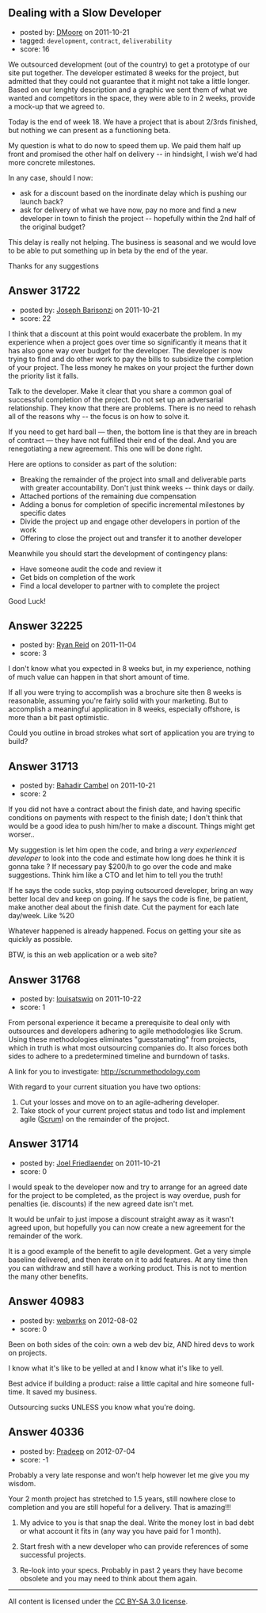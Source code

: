 ## Dealing with a Slow Developer

- posted by: [DMoore](https://stackexchange.com/users/-1/13608-dmoore) on 2011-10-21
- tagged: `development`, `contract`, `deliverability`
- score: 16

We outsourced development (out of the country) to get a prototype of our site put together. The developer estimated 8 weeks for the project, but admitted that they could not guarantee that it might not take a little longer.  Based on our lenghty description and a graphic we sent them of what we wanted and competitors in the space, they were able to in 2 weeks, provide a mock-up that we agreed to.

Today is the end of week 18. We have a project that is about 2/3rds finished, but nothing we can present as a functioning beta.

My question is what to do now to speed them up.  We paid them half up front and promised the other half on delivery -- in hindsight, I wish we'd had more concrete milestones.

In any case, should I now:

 - ask for a discount based on the inordinate delay which is pushing our launch back?
 - ask for delivery of what we have now, pay no more and find a new developer in town to finish the project -- hopefully within the 2nd half of the original budget?

This delay is really not helping.  The business is seasonal and we would love to be able to put something up in beta by the end of the year.

Thanks for any suggestions


## Answer 31722

- posted by: [Joseph Barisonzi](https://stackexchange.com/users/-1/8791-joseph-barisonzi) on 2011-10-21
- score: 22

I think that a discount at this point would exacerbate the problem. In my experience when a project goes over time so significantly it means that it has also gone way over budget for the developer. The developer is now trying to find and do other work to pay the bills to subsidize the completion of your project. The less money he makes on your project the further down the priority list it falls. 

Talk to the developer. Make it clear that you share a common goal of successful completion of the project. Do not set up an adversarial relationship. They know that there are problems. There is no need to rehash all of the reasons why -- the focus is on how to solve it. 

If you need to get hard ball — then, the bottom line is that they are in breach of contract — they have not fulfilled their end of the deal. And you are renegotiating a new agreement. This one will be done right. 

Here are options to consider as part of the solution:

 - Breaking the remainder of the project into small and deliverable parts with greater accountability. Don't just think weeks -- think days or daily. 
 - Attached portions of the remaining due compensation 
 - Adding a bonus for completion of specific incremental milestones by specific dates
 - Divide the project up and engage other developers in portion of the work
 - Offering to close the project out and transfer it to another developer

Meanwhile you should start the development of contingency plans:

 - Have someone audit the code and review it
 - Get bids on completion of the work
 - Find a local developer to partner with to complete the project

Good Luck! 




## Answer 32225

- posted by: [Ryan Reid](https://stackexchange.com/users/-1/14212-ryan-reid) on 2011-11-04
- score: 3

I don't know what you expected in 8 weeks but, in my experience, nothing of much value can happen in that short amount of time.

If all you were trying to accomplish was a brochure site then 8 weeks is reasonable, assuming you're fairly solid with your marketing. But to accomplish a meaningful application in 8 weeks, especially offshore, is more than a bit past optimistic. 

Could you outline in broad strokes what sort of application you are trying to build?


## Answer 31713

- posted by: [Bahadir Cambel](https://stackexchange.com/users/-1/9645-bahadir-cambel) on 2011-10-21
- score: 2

If you did not have a contract about the finish date, and having specific conditions on payments with respect to the finish date; I don't think that would be a good idea to push him/her to make a discount. Things might get worser.. 

My suggestion is let him open the code, and bring a *very experienced developer* to look into the code and estimate how long does he think it is gonna take ? If necessary pay $200/h to go over the code and make suggestions. Think him like a CTO and let him to tell you the truth! 

If he says the code sucks, stop paying outsourced developer, bring an way better local dev and keep on going. If he says the code is fine, be patient, make another deal about the finish date. Cut the payment for each late day/week. Like %20

Whatever happened is already happened. Focus on getting your site as quickly as possible.

BTW, is this an web application or a web site?


## Answer 31768

- posted by: [louisatswiq](https://stackexchange.com/users/-1/12097-louisatswiq) on 2011-10-22
- score: 1

<p>From personal experience it became a prerequisite to deal only with outsources and developers adhering to agile methodologies like Scrum. Using these methodologies eliminates "guesstamating" from projects, which in truth is what most outsourcing companies do. It also forces both sides to adhere to a predetermined timeline and burndown of tasks.</p>

<p>A link for you to investigate: <a href="http://scrummethodology.com" rel="nofollow">http://scrummethodology.com</a></p>

<p>With regard to your current situation you have two options: </p>

<ol>
<li>Cut your losses and move on to an agile-adhering developer.</li>
<li>Take stock of your current project status and todo list and implement agile (<a href="http://en.wikipedia.org/wiki/Scrum_%28development%29" rel="nofollow">Scrum</a>) on the remainder of the project.</li>
</ol>



## Answer 31714

- posted by: [Joel Friedlaender](https://stackexchange.com/users/-1/5543-joel-friedlaender) on 2011-10-21
- score: 0

I would speak to the developer now and try to arrange for an agreed date for the project to be completed, as the project is way overdue, push for penalties (ie. discounts) if the new agreed date isn't met.

It would be unfair to just impose a discount straight away as it wasn't agreed upon, but hopefully you can now create a new agreement for the remainder of the work.

It is a good example of the benefit to agile development. Get a very simple baseline delivered, and then iterate on it to add features. At any time then you can withdraw and still have a working product. This is not to mention the many other benefits.


## Answer 40983

- posted by: [webwrks](https://stackexchange.com/users/-1/18470-webwrks) on 2012-08-02
- score: 0

Been on both sides of the coin: own a web dev biz, AND hired devs to work on projects. 

I know what it's like to be yelled at and I know what it's like to yell.

Best advice if building a product: raise a little capital and hire someone full-time.  It saved my business.

Outsourcing sucks UNLESS you know what you're doing.


## Answer 40336

- posted by: [Pradeep](https://stackexchange.com/users/-1/4404-pradeep) on 2012-07-04
- score: -1

Probably a very late response and won't help however let me give you my wisdom.

Your 2 month project has stretched to 1.5 years, still nowhere close to completion and you are still hopeful for a delivery. That is amazing!!! 

 1. My advice to you is that snap the deal. Write the money lost in bad
    debt or what account it fits in (any way you have paid for 1 month).
    
 2. Start fresh with a new developer who can provide references of some
    successful projects.
 3. Re-look into your specs. Probably in past 2 years they have become obsolete and you may need to think about them again.



---

All content is licensed under the [CC BY-SA 3.0 license](https://creativecommons.org/licenses/by-sa/3.0/).
